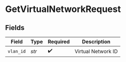# GetVirtualNetworkRequest


## Fields

| Field              | Type               | Required           | Description        |
| ------------------ | ------------------ | ------------------ | ------------------ |
| `vlan_id`          | *str*              | :heavy_check_mark: | Virtual Network ID |